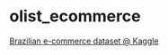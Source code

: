 # olist_ecommerce
[Brazilian e-commerce dataset @ Kaggle](https://www.kaggle.com/datasets/olistbr/brazilian-ecommerce)

